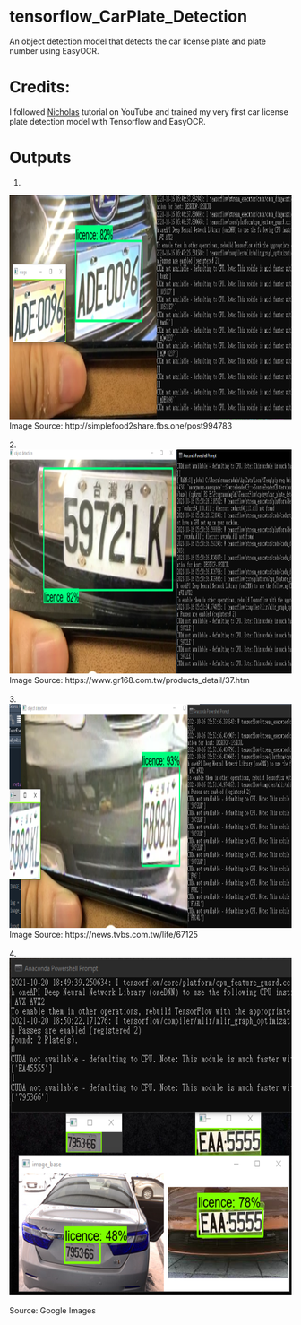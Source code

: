 # tensorflow_CarPlate_Detection
An object detection model that detects the car license plate and plate number using EasyOCR.

<h1> Credits: </h1>

I followed <a href="https://www.youtube.com/watch?v=0-4p_QgrdbE&t=42s&ab_channel=NicholasRenotte">Nicholas</a> tutorial on YouTube and trained my very first car license plate detection model with Tensorflow and EasyOCR.

<h1> Outputs </h1>

1. <br/>
<img src="https://github.com/PDooDP/tensorflow_CarPlate_Detection/blob/master/Tensorflow/workspace/images/results/result_1.png?raw=true" width="1000" height="400">
Image Source: http://simplefood2share.fbs.one/post994783
<br/>
<br/>
2. <br/>
<img src="https://github.com/PDooDP/tensorflow_CarPlate_Detection/blob/master/Tensorflow/workspace/images/results/result_2.png?raw=true" width="1000" height="400">
Image Source: https://www.gr168.com.tw/products_detail/37.htm
<br/>
<br/>
3. <br/>
<img src="https://github.com/PDooDP/tensorflow_CarPlate_Detection/blob/master/Tensorflow/workspace/images/results/result_3.png?raw=true" width="1000" height="400">
Image Source: https://news.tvbs.com.tw/life/67125
<br/>
<br/>
4. <br/>
<img src="https://github.com/PDooDP/tensorflow_CarPlate_Detection/blob/master/Tensorflow/workspace/images/results/result_4.png?raw=true" width="1000" height="600">
<br/>
<br/>
Source: Google Images
